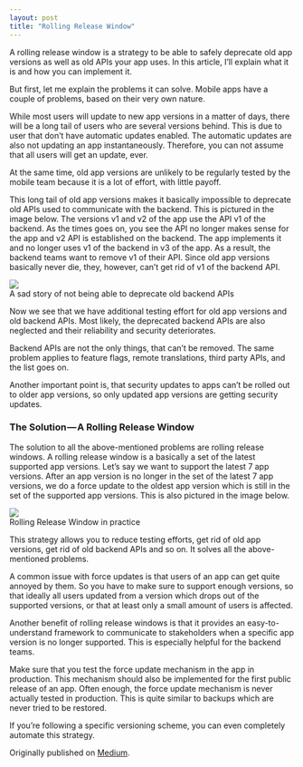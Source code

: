 ```yaml
---
layout: post
title: "Rolling Release Window"
---
```


A rolling release window is a strategy to be able to safely deprecate
old app versions as well as old APIs your app uses. In this article,
I’ll explain what it is and how you can implement it.

But first, let me explain the problems it can solve. Mobile apps have a
couple of problems, based on their very own nature.

While most users will update to new app versions in a matter of days,
there will be a long tail of users who are several versions behind. This
is due to user that don’t have automatic updates enabled. The automatic
updates are also not updating an app instantaneously. Therefore, you can
not assume that all users will get an update, ever.

At the same time, old app versions are unlikely to be regularly tested
by the mobile team because it is a lot of effort, with little payoff.

This long tail of old app versions makes it basically impossible to
deprecate old APIs used to communicate with the backend. This is
pictured in the image below. The versions v1 and v2 of the app use the
API v1 of the backend. As the times goes on, you see the API no longer
makes sense for the app and v2 API is established on the backend. The
app implements it and no longer uses v1 of the backend in v3 of the app.
As a result, the backend teams want to remove v1 of their API. Since old
app versions basically never die, they, however, can’t get rid of v1 of
the backend API.

<img src="https://cdn-images-1.medium.com/max/800/1*v7ioj_CEc71od8f0EKvS5w@2x.jpeg" />
<figcaption>A sad story of not being able to deprecate old backend APIs</figcaption>

Now we see that we have additional testing effort for old app versions
and old backend APIs. Most likely, the deprecated backend APIs are also
neglected and their reliability and security deteriorates.

Backend APIs are not the only things, that can’t be removed. The same
problem applies to feature flags, remote translations, third party APIs,
and the list goes on.

Another important point is, that security updates to apps can’t be
rolled out to older app versions, so only updated app versions are
getting security updates.

### The Solution — A Rolling Release Window

The solution to all the above-mentioned problems are rolling release
windows. A rolling release window is a basically a set of the latest
supported app versions. Let’s say we want to support the latest 7 app
versions. After an app version is no longer in the set of the latest 7
app versions, we do a force update to the oldest app version which is
still in the set of the supported app versions. This is also pictured in
the image below.

<img src="https://cdn-images-1.medium.com/max/800/1*rF9fPcv7sG0DGzjg5QuWSg@2x.jpeg" />
<figcaption>Rolling Release Window in practice</figcaption>

This strategy allows you to reduce testing efforts, get rid of old app
versions, get rid of old backend APIs and so on. It solves all the
above-mentioned problems.

A common issue with force updates is that users of an app can get quite
annoyed by them. So you have to make sure to support enough versions, so
that ideally all users updated from a version which drops out of the
supported versions, or that at least only a small amount of users is
affected.

Another benefit of rolling release windows is that it provides an
easy-to-understand framework to communicate to stakeholders when a
specific app version is no longer supported. This is especially helpful
for the backend teams.

Make sure that you test the force update mechanism in the app in
production. This mechanism should also be implemented for the first
public release of an app. Often enough, the force update mechanism is
never actually tested in production. This is quite similar to backups
which are never tried to be restored.

If you’re following a specific versioning scheme, you can even
completely automate this strategy.

Originally published on [Medium](https://medium.com/@jonasuekoetter/rolling-release-window-802d3d8472c4).
